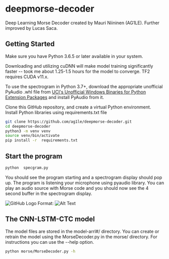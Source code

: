 # deepmorse-decoder
Deep Learning Morse Decoder created by Mauri Niininen (AG1LE).
Further improved by Lucas Saca.


## Getting Started

Make sure you have Python 3.6.5 or later available in your system.

Downloading and utilizing cuDNN will make model training significantly faster --  took me about 1.25-1.5 hours for the model to converge. TF2 requires CUDA v11.x.

To use the spectrogram in Python 3.7+, download the appropriate unofficial PyAudio .whl file from [UCI's Unofficial Windows Binaries for Python Extension Packages](https://www.lfd.uci.edu/~gohlke/pythonlibs/#pyaudio) and install PyAudio from it.

Clone this GitHub repository, and create a virtual Python environment.
Install Python libraries using requirements.txt file

```bash
git clone https://github.com/ag1le/deepmorse-decoder.git
cd deepmorse-decoder
python3 -m venv venv
source venv/bin/activate
pip install -r  requirements.txt
```

## Start the program

```bash
python  specgram.py
````

You should see the program starting and a spectrogram display should pop up.
The program is listening your microphone using pyaudio library.
You can play an audio source with Morse code and you should now see the 4 second buffer in the spectrogram display.

![GitHub Logo](/images/screen.png)
Format: ![Alt Text](url)

## The CNN-LSTM-CTC model
The model files are stored in the model-arrl#/ directory.
You can create or retrain the model using the MorseDecoder.py in the morse/ directory.
For instructions you can use the --help option.

```bash
python morse/MorseDecoder.py -h 
```
